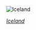 
![Iceland](https://www.gstatic.com/prettyearth/assets/full/2266.jpg)

*[Iceland](https://www.google.com/maps/@64.082499,-18.943005,14z/data=!3m1!1e3)*
